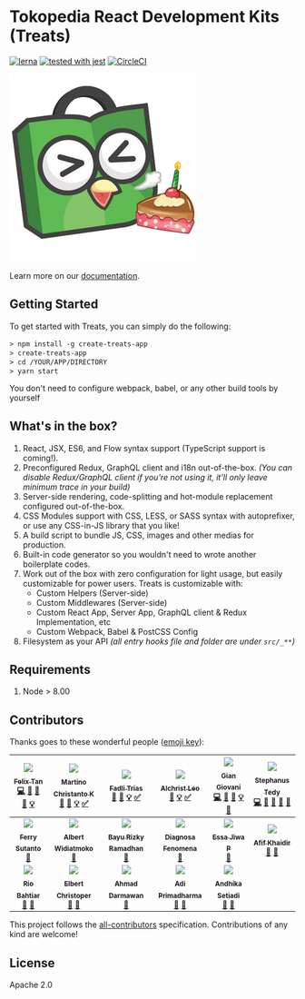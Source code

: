 # Tokopedia React Development Kits (Treats)
[![lerna](https://img.shields.io/badge/maintained%20with-lerna-cc00ff.svg)](https://lernajs.io/)
[![tested with jest](https://img.shields.io/badge/tested_with-jest-99424f.svg)](https://github.com/facebook/jest)
[![CircleCI](https://circleci.com/gh/tokopedia/treats/tree/master.svg?style=svg&circle-token=c731ca16a0ba50297243da9283308a0b1e1ef38c)](https://circleci.com/gh/tokopedia/treats/tree/master)

![Treats](./docusaurus/images/treats.png)

Learn more on our [documentation][github-treats].

## Getting Started
To get started with Treats, you can simply do the following:

```
> npm install -g create-treats-app
> create-treats-app
> cd /YOUR/APP/DIRECTORY
> yarn start
```

You don't need to configure webpack, babel, or any other build tools by yourself

## What's in the box?
1. React, JSX, ES6, and Flow syntax support (TypeScript support is coming!).
2. Preconfigured Redux, GraphQL client and i18n out-of-the-box. *(You can disable Redux/GraphQL client if you're not using it, it'll only leave minimum trace in your build)*
3. Server-side rendering, code-splitting and hot-module replacement configured out-of-the-box.
4. CSS Modules support with CSS, LESS, or SASS syntax with autoprefixer, or use any CSS-in-JS library that you like!
5. A build script to bundle JS, CSS, images and other medias for production.
6. Built-in code generator so you wouldn't need to wrote another boilerplate codes.
7. Work out of the box with zero configuration for light usage, but easily customizable for power users. Treats is customizable with:
    - Custom Helpers (Server-side)
    - Custom Middlewares (Server-side)
    - Custom React App, Server App, GraphQL client & Redux Implementation, etc
    - Custom Webpack, Babel & PostCSS Config
8. Filesystem as your API *(all entry hooks file and folder are under `src/_**`)*

## Requirements
1. Node > 8.00

## Contributors
Thanks goes to these wonderful people ([emoji key][emojis]):

<!-- ALL-CONTRIBUTORS-LIST:START - Do not remove or modify this section -->
<!-- prettier-ignore -->
| [<img src="https://avatars3.githubusercontent.com/u/6160832" width="100px;"/><br /><sub><b>Felix Tan</b></sub>](https://github.com/regalius)<br />[💻](https://github.com/tokopedia/treats/commits?author=regalius "Code") [📖](https://github.com/tokopedia/treats/commits?author=regalius "Documentation") [💬](#question-regalius "Answering Questions") [👀](#review-regalius "Reviewed Pull Requests") [💡](#example-regalius "Examples") | [<img src="https://avatars.githubusercontent.com/u/16898682?v=3" width="100px;"/><br /><sub><b>Martino Christanto K</b></sub>](https://github.com/martinock)<br />[📖](https://github.com/tokopedia/treats/commits?author=martinock "Documentation") [💬](#question-martinock "Answering Questions") [💡](#example-martinock "Examples") [✅](#tutorial-martinock "Tutorials") | [<img src="https://avatars2.githubusercontent.com/u/416498?v=4" width="100px;"/><br /><sub><b>Fadli Trias</b></sub>](https://github.com/fadlinux)<br />[📖](https://github.com/tokopedia/treats/commits?author=fadlinux "Documentation") [💬](#question-fadlinux "Answering Questions") [💡](#example-fadlinux "Examples") [✅](#tutorial-fadlinux "Tutorials") | [<img src="https://avatars1.githubusercontent.com/u/31308706?v=3" width="100px;"/><br /><sub><b>Alchrist Leo</b></sub>](https://github.com/alchristleo)<br />[📖](https://github.com/tokopedia/treats/commits?author=alchristleo "Documentation") [💡](#example-alchristleo "Examples") [✅](#tutorial-alchristleo "Tutorials") | [<img src="https://avatars0.githubusercontent.com/u/112008" width="100px;"/><br /><sub><b>Gian Giovani</b></sub>](https://github.com/fadlinux)<br />[💻](https://github.com/tokopedia/treats/commits?author=wejick "Code") [🤔](#ideas-wejick "Ideas, Planning, & Feedback") [📖](https://github.com/tokopedia/treats/commits?author=wejick "Documentation") [💡](#example-wejick "Examples") [💬](#question-wejick "Answering Questions") | [<img src="https://avatars2.githubusercontent.com/u/11306368" width="100px;"/><br /><sub><b>Stephanus Tedy</b></sub>](https://github.com/stephanustedy)<br />[💻](https://github.com/tokopedia/treats/commits?author=stephanustedy "Code") [🤔](#ideas-stephanustedy "Ideas, Planning, & Feedback") [👀](#review-stephanustedy "Reviewed Pull Requests") [📖](https://github.com/tokopedia/treats/commits?author=stephanustedy "Documentation") [💬](#question-stephanustedy "Answering Questions") |
| :---: | :---: | :---: | :---: | :---: | :---: |
| [<img src="https://avatars2.githubusercontent.com/u/24540145" width="100px;"/><br /><sub><b>Ferry Sutanto</b></sub>](https://github.com/daecide)<br />[🤔](#ideas-daecide "Ideas, Planning, & Feedback") | [<img src="https://avatars2.githubusercontent.com/u/1622646" width="100px;"/><br /><sub><b>Albert Widiatmoko</b></sub>](https://github.com/albertwidi)<br />[🤔](#ideas-albertwidi "Ideas, Planning, & Feedback") | [<img src="https://avatars3.githubusercontent.com/u/11482819" width="100px;"/><br /><sub><b>Bayu Rizky Ramadhan</b></sub>](https://github.com/codeforpizza)<br />[🤔](#ideas-codeforpizza "Ideas, Planning, & Feedback") | [<img src="https://avatars2.githubusercontent.com/u/30400435" width="100px;"/><br /><sub><b>Diagnosa Fenomena</b></sub>](https://github.com/diagnosa-f)<br />[🤔](#ideas-diagnosa-f "Ideas, Planning, & Feedback") | [<img src="https://avatars3.githubusercontent.com/u/625072" width="100px;"/><br /><sub><b>Essa Jiwa P</b></sub>](https://github.com/essajiwa)<br />[🤔](#ideas-essajiwa "Ideas, Planning, & Feedback") | [<img src="https://avatars1.githubusercontent.com/u/30681410" width="100px;"/><br /><sub><b>Afif Khaidir</b></sub>](https://github.com/afifkhaidir-tkpd)<br />[🐛](https://github.com/tokopedia/treats/issues?q=author%3Aafifkhaidir-tkpd "Bug reports") [🤔](#ideas-afifkhaidir-tkpd "Ideas, Planning, & Feedback") |
| [<img src="https://avatars3.githubusercontent.com/u/2656058" width="100px;"/><br /><sub><b>Rio Bahtiar</b></sub>](https://github.com/riobahtiar)<br />[🐛](https://github.com/tokopedia/treats/issues?q=author%3Ariobahtiar "Bug reports") [🤔](#ideas-riobahtiar "Ideas, Planning, & Feedback") | [<img src="https://avatars3.githubusercontent.com/u/12596467" width="100px;"/><br /><sub><b>Elbert Christoper</b></sub>](https://github.com/elbertcl)<br />[🐛](https://github.com/tokopedia/treats/issues?q=author%3Aelbertcl "Bug reports") [🤔](#ideas-elbertcl "Ideas, Planning, & Feedback") | [<img src="https://avatars2.githubusercontent.com/u/11177589" width="100px;"/><br /><sub><b>Ahmad Darmawan</b></sub>](https://github.com/adarwawan)<br />[🐛](https://github.com/tokopedia/treats/issues?q=author%3Aadarwawan "Bug reports") | [<img src="https://avatars3.githubusercontent.com/u/30250871" width="100px;"/><br /><sub><b>Adi Primadharma</b></sub>](https://github.com/adiprimadharma)<br />[🐛](https://github.com/tokopedia/treats/issues?q=author%3Aadiprimadharma "Bug reports") [🤔](#ideas-adiprimadharma "Ideas, Planning, & Feedback") | [<img src="https://avatars1.githubusercontent.com/u/26212432" width="100px;"/><br /><sub><b>Andhika Setiadi</b></sub>](https://github.com/dikasetiadi)<br />[🐛](https://github.com/tokopedia/treats/issues?q=author%3Adikasetiadi "Bug reports") [🤔](#ideas-dikasetiadi "Ideas, Planning, & Feedback") |
<!-- ALL-CONTRIBUTORS-LIST:END -->

This project follows the [all-contributors](https://github.com/kentcdodds/all-contributors) specification. Contributions of any kind are welcome!

## License
Apache 2.0

[emojis]: https://github.com/kentcdodds/all-contributors#emoji-key
[github-treats]: https://tokopedia.github.io/treats
